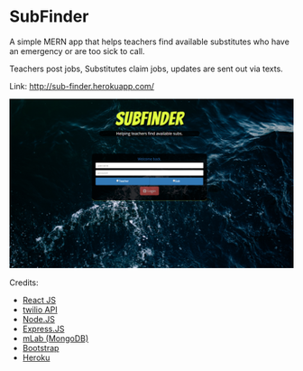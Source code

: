 # SubFinder
A simple MERN app that helps teachers find available substitutes who have an emergency or are too sick to call.

Teachers post jobs, Substitutes claim jobs, updates are sent out via texts.

Link: http://sub-finder.herokuapp.com/

![Login Screen](https://github.com/taylorcaton/SubFinder/blob/master/client/public/images/Login.PNG "SubFinder Login Screen")

Credits: 
* [React JS](https://reactjs.org/)
* [twilio API](https://www.twilio.com/) 
* [Node.JS](https://nodejs.org/en/)
* [Express.JS](https://expressjs.com/)
* [mLab (MongoDB)](https://mlab.com/)
* [Bootstrap](http://getbootstrap.com/) 
* [Heroku](https://heroku.com/)
